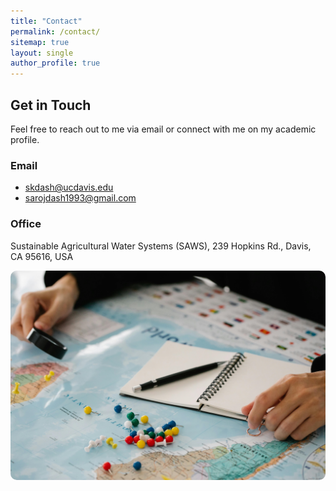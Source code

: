 ```yaml
---
title: "Contact"
permalink: /contact/
sitemap: true
layout: single
author_profile: true
---
```


## Get in Touch

Feel free to reach out to me via email or connect with me on my academic profile.
### Email
- [skdash@ucdavis.edu](mailto:skdash@ucdavis.edu)
- [sarojdash1993@gmail.com](mailto:sarojdash1993@gmail.com)

### Office
Sustainable Agricultural Water Systems (SAWS),
239 Hopkins Rd., Davis,
CA 95616, USA

</div>

  <!-- Right Column: Profile Image -->
  <div style="flex: 0 0 400px;">
    <img src="/assets/images/Location_marker.jpg" alt="Marker Photo" style="max-width: 100%; border-radius: 10px;">
  </div>

</div>

